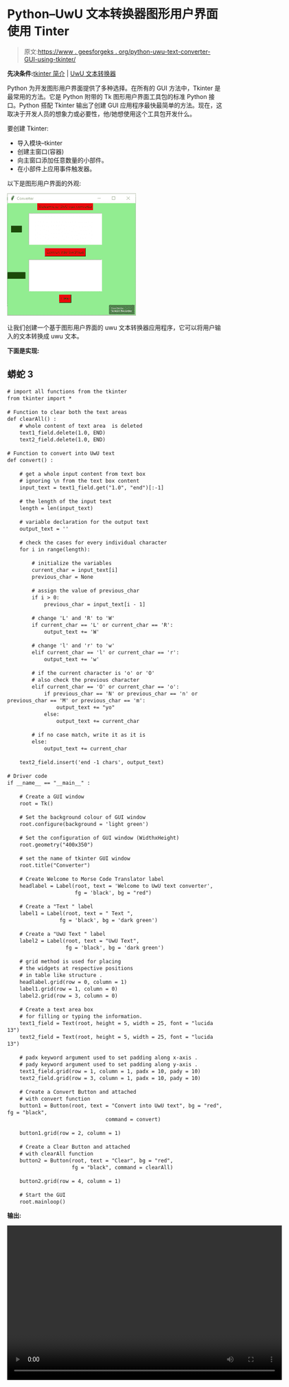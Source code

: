 # Python–UwU 文本转换器图形用户界面使用 Tinter

> 原文:[https://www . geesforgeks . org/python-uwu-text-converter-GUI-using-tkinter/](https://www.geeksforgeeks.org/python-uwu-text-convertor-gui-using-tkinter/)

**先决条件:**[tkinter 简介](https://www.geeksforgeeks.org/python-gui-tkinter/) | [UwU 文本转换器](https://www.geeksforgeeks.org/uwu-text-convertor-in-python/)

Python 为开发图形用户界面提供了多种选择。在所有的 GUI 方法中，Tkinter 是最常用的方法。它是 Python 附带的 Tk 图形用户界面工具包的标准 Python 接口。Python 搭配 Tkinter 输出了创建 GUI 应用程序最快最简单的方法。现在，这取决于开发人员的想象力或必要性，他/她想使用这个工具包开发什么。

要创建 Tkinter:

*   导入模块–tkinter
*   创建主窗口(容器)
*   向主窗口添加任意数量的小部件。
*   在小部件上应用事件触发器。

以下是图形用户界面的外观:

![](img/f833dd2881146ba5c3e1cc13c6249583.png)

让我们创建一个基于图形用户界面的 uwu 文本转换器应用程序，它可以将用户输入的文本转换成 uwu 文本。

**下面是实现:**

## 蟒蛇 3

```
# import all functions from the tkinter 
from tkinter import *

# Function to clear both the text areas
def clearAll() :
    # whole content of text area  is deleted
    text1_field.delete(1.0, END)
    text2_field.delete(1.0, END)

# Function to convert into UwU text
def convert() :

    # get a whole input content from text box
    # ignoring \n from the text box content
    input_text = text1_field.get("1.0", "end")[:-1]

    # the length of the input text
    length = len(input_text)

    # variable declaration for the output text
    output_text = ''

    # check the cases for every individual character
    for i in range(length):

        # initialize the variables
        current_char = input_text[i]
        previous_char = None

        # assign the value of previous_char
        if i > 0:
            previous_char = input_text[i - 1]

        # change 'L' and 'R' to 'W'
        if current_char == 'L' or current_char == 'R':
            output_text += 'W'

        # change 'l' and 'r' to 'w'
        elif current_char == 'l' or current_char == 'r':
            output_text += 'w'

        # if the current character is 'o' or 'O'
        # also check the previous character
        elif current_char == 'O' or current_char == 'o':
            if previous_char == 'N' or previous_char == 'n' or previous_char == 'M' or previous_char == 'm':
                output_text += "yo"
            else:
                output_text += current_char

        # if no case match, write it as it is
        else:
            output_text += current_char

    text2_field.insert('end -1 chars', output_text)

# Driver code
if __name__ == "__main__" :

    # Create a GUI window
    root = Tk()

    # Set the background colour of GUI window 
    root.configure(background = 'light green') 

    # Set the configuration of GUI window (WidthxHeight)
    root.geometry("400x350") 

    # set the name of tkinter GUI window 
    root.title("Converter")

    # Create Welcome to Morse Code Translator label 
    headlabel = Label(root, text = 'Welcome to UwU text converter', 
                      fg = 'black', bg = "red") 

    # Create a "Text " label 
    label1 = Label(root, text = " Text ",
                 fg = 'black', bg = 'dark green')

    # Create a "UwU Text " label 
    label2 = Label(root, text = "UwU Text", 
                   fg = 'black', bg = 'dark green') 

    # grid method is used for placing 
    # the widgets at respective positions 
    # in table like structure .  
    headlabel.grid(row = 0, column = 1) 
    label1.grid(row = 1, column = 0) 
    label2.grid(row = 3, column = 0)

    # Create a text area box 
    # for filling or typing the information. 
    text1_field = Text(root, height = 5, width = 25, font = "lucida 13")
    text2_field = Text(root, height = 5, width = 25, font = "lucida 13")

    # padx keyword argument used to set padding along x-axis .
    # pady keyword argument used to set padding along y-axis . 
    text1_field.grid(row = 1, column = 1, padx = 10, pady = 10) 
    text2_field.grid(row = 3, column = 1, padx = 10, pady = 10)

    # Create a Convert Button and attached 
    # with convert function 
    button1 = Button(root, text = "Convert into UwU text", bg = "red", fg = "black",
                                command = convert)

    button1.grid(row = 2, column = 1)

    # Create a Clear Button and attached 
    # with clearAll function 
    button2 = Button(root, text = "Clear", bg = "red", 
                     fg = "black", command = clearAll)

    button2.grid(row = 4, column = 1)

    # Start the GUI 
    root.mainloop() 
```

**输出:**

<video class="wp-video-shortcode" id="video-418441-1" width="640" height="360" preload="metadata" controls=""><source type="video/mp4" src="https://media.geeksforgeeks.org/wp-content/uploads/20210114115007/FreeOnlineScreenRecorderProject5.mp4?_=1">[https://media.geeksforgeeks.org/wp-content/uploads/20210114115007/FreeOnlineScreenRecorderProject5.mp4](https://media.geeksforgeeks.org/wp-content/uploads/20210114115007/FreeOnlineScreenRecorderProject5.mp4)</video>